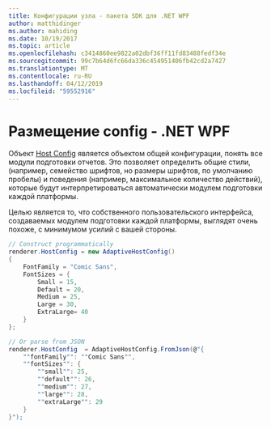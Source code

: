 ```yaml
---
title: Конфигурации узла - пакета SDK для .NET WPF
author: matthidinger
ms.author: mahiding
ms.date: 10/19/2017
ms.topic: article
ms.openlocfilehash: c3414860ee9822a02dbf36ff11fd83488fedf34e
ms.sourcegitcommit: 99c7b64d6fc66da336c454951406fb42cd2a7427
ms.translationtype: MT
ms.contentlocale: ru-RU
ms.lasthandoff: 04/12/2019
ms.locfileid: "59552916"
---
```

# <a name="host-config---net-wpf"></a>Размещение config - .NET WPF

Объект [Host Config](../../../rendering-cards/host-config.md) является объектом общей конфигурации, понять все модули подготовки отчетов. Это позволяет определить общие стили, (например, семейство шрифтов, но размеры шрифтов, по умолчанию пробелы) и поведения (например, максимальное количество действий), которые будут интерпретироваться автоматически модулем подготовки каждой платформы. 

Целью является то, что собственного пользовательского интерфейса, создаваемых модулем подготовки каждой платформы, выглядят очень похоже, с минимумом усилий с вашей стороны.

```csharp
// Construct programmatically
renderer.HostConfig = new AdaptiveHostConfig() 
{
    FontFamily = "Comic Sans",
    FontSizes = {
        Small = 15,
        Default = 20,
        Medium = 25,
        Large = 30,
        ExtraLarge= 40
    }
};

// Or parse from JSON
renderer.HostConfig  = AdaptiveHostConfig.FromJson(@"{
    ""fontFamily"": ""Comic Sans"",
    ""fontSizes"": {
        ""small"": 25,
        ""default"": 26,
        ""medium"": 27,
        ""large"": 28,
        ""extraLarge"": 29
    }
}");
```